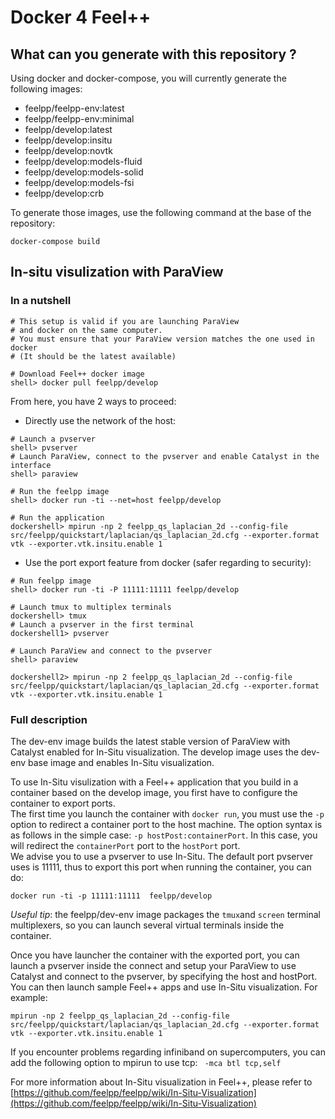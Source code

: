 # Docker 4 Feel++

## What can you generate with this repository ?

Using docker and docker-compose, you will currently generate the following images:
- feelpp/feelpp-env:latest
- feelpp/feelpp-env:minimal
- feelpp/develop:latest
- feelpp/develop:insitu
- feelpp/develop:novtk
- feelpp/develop:models-fluid
- feelpp/develop:models-solid
- feelpp/develop:models-fsi
- feelpp/develop:crb

To generate those images, use the following command at the base of the repository:
```
docker-compose build
```

## In-situ visulization with ParaView

### In a nutshell

```
# This setup is valid if you are launching ParaView 
# and docker on the same computer.
# You must ensure that your ParaView version matches the one used in docker
# (It should be the latest available)

# Download Feel++ docker image
shell> docker pull feelpp/develop
```

From here, you have 2 ways to proceed:   
   
* Directly use the network of the host:

```
# Launch a pvserver
shell> pvserver
# Launch ParaView, connect to the pvserver and enable Catalyst in the interface 
shell> paraview

# Run the feelpp image
shell> docker run -ti --net=host feelpp/develop

# Run the application
dockershell> mpirun -np 2 feelpp_qs_laplacian_2d --config-file src/feelpp/quickstart/laplacian/qs_laplacian_2d.cfg --exporter.format vtk --exporter.vtk.insitu.enable 1
```

* Use the port export feature from docker (safer regarding to security):

```
# Run feelpp image
shell> docker run -ti -P 11111:11111 feelpp/develop

# Launch tmux to multiplex terminals
dockershell> tmux
# Launch a pvserver in the first terminal
dockershell1> pvserver

# Launch ParaView and connect to the pvserver
shell> paraview

dockershell2> mpirun -np 2 feelpp_qs_laplacian_2d --config-file src/feelpp/quickstart/laplacian/qs_laplacian_2d.cfg --exporter.format vtk --exporter.vtk.insitu.enable 1
```

### Full description
The dev-env image builds the latest stable version of ParaView with Catalyst enabled for In-Situ visualization.
The develop image uses the dev-env base image and enables In-Situ visualization.

To use In-Situ visulization with a Feel++ application that you build in a container based on the develop image, you first have to configure the container to export ports.   
The first time you launch the container with `docker run`, you must use the `-p` option to redirect a container port to the host machine. The option syntax is as follows in the simple case: `-p hostPost:containerPort`. In this case, you will redirect the `containerPort` port to the `hostPort` port.   
We advise you to use a pvserver to use In-Situ. The default port pvserver uses is 11111, thus to export this port when running the container, you can do:
```
docker run -ti -p 11111:11111  feelpp/develop
```

*Useful tip*: the feelpp/dev-env image packages the `tmux`and `screen` terminal multiplexers, so you can launch several virtual terminals inside the container.

Once you have launcher the container with the exported port, you can launch a pvserver inside the connect and setup your ParaView to use Catalyst and connect to the pvserver, by specifying the host and hostPort.
You can then launch sample Feel++ apps and use In-Situ visualization. For example:
```
mpirun -np 2 feelpp_qs_laplacian_2d --config-file src/feelpp/quickstart/laplacian/qs_laplacian_2d.cfg --exporter.format vtk --exporter.vtk.insitu.enable 1
```

If you encounter problems regarding infiniband on supercomputers, you can add the following option to mpirun to use tcp: ` -mca btl tcp,self`

For more information about In-Situ visualization in Feel++, please refer to [https://github.com/feelpp/feelpp/wiki/In-Situ-Visualization](https://github.com/feelpp/feelpp/wiki/In-Situ-Visualization)
